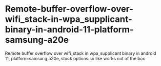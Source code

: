 # Remote-buffer-overflow-over-wifi_stack-in-wpa_supplicant-binary-in-android-11-platform-samsung-a20e
Remote buffer overflow over wifi_stack in wpa_supplicant binary in android 11, platform:samsung a20e, stock options so like works out of the box
